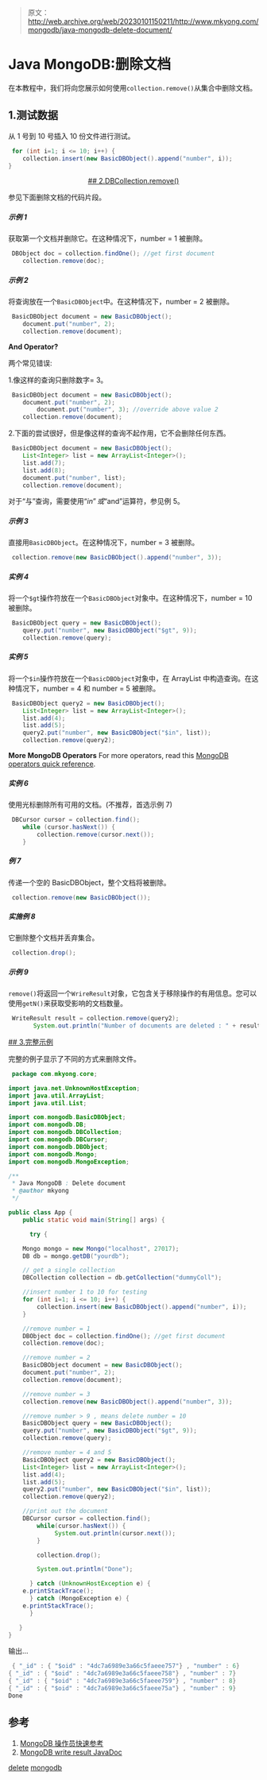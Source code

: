 > 原文：<http://web.archive.org/web/20230101150211/http://www.mkyong.com/mongodb/java-mongodb-delete-document/>

# Java MongoDB:删除文档

在本教程中，我们将向您展示如何使用`collection.remove()`从集合中删除文档。

## 1.测试数据

从 1 号到 10 号插入 10 份文件进行测试。

```java
 for (int i=1; i <= 10; i++) {
    collection.insert(new BasicDBObject().append("number", i));
} 
```

 <ins class="adsbygoogle" style="display:block; text-align:center;" data-ad-format="fluid" data-ad-layout="in-article" data-ad-client="ca-pub-2836379775501347" data-ad-slot="6894224149">## 2.DBCollection.remove()

参见下面删除文档的代码片段。

##### 示例 1

获取第一个文档并删除它。在这种情况下，number = 1 被删除。

```java
 DBObject doc = collection.findOne(); //get first document
	collection.remove(doc); 
```

##### 示例 2

将查询放在一个`BasicDBObject`中。在这种情况下，number = 2 被删除。

```java
 BasicDBObject document = new BasicDBObject();
	document.put("number", 2);
	collection.remove(document); 
```

**And Operator?**

两个常见错误:

1.像这样的查询只删除数字= 3。

```java
 BasicDBObject document = new BasicDBObject();
	document.put("number", 2);
        document.put("number", 3); //override above value 2
	collection.remove(document); 
```

2.下面的尝试很好，但是像这样的查询不起作用，它不会删除任何东西。

```java
 BasicDBObject document = new BasicDBObject();
	List<Integer> list = new ArrayList<Integer>();
	list.add(7);
	list.add(8);
	document.put("number", list);
	collection.remove(document); 
```

对于“与”查询，需要使用“$in”或“$and”运算符，参见例 5。

##### 示例 3

直接用`BasicDBObject`。在这种情况下，number = 3 被删除。

```java
 collection.remove(new BasicDBObject().append("number", 3)); 
```

##### 实例 4

将一个`$gt`操作符放在一个`BasicDBObject`对象中。在这种情况下，number = 10 被删除。

```java
 BasicDBObject query = new BasicDBObject();
	query.put("number", new BasicDBObject("$gt", 9));
	collection.remove(query); 
```

##### 实例 5

将一个`$in`操作符放在一个`BasicDBObject`对象中，在 ArrayList 中构造查询。在这种情况下，number = 4 和 number = 5 被删除。

```java
 BasicDBObject query2 = new BasicDBObject();
	List<Integer> list = new ArrayList<Integer>();
	list.add(4);
	list.add(5);
	query2.put("number", new BasicDBObject("$in", list));
	collection.remove(query2); 
```

**More MongoDB Operators**
For more operators, read this [MongoDB operators quick reference](http://web.archive.org/web/20190220141530/http://docs.mongodb.org/manual/reference/operators/#comparison).

##### 实例 6

使用光标删除所有可用的文档。(不推荐，首选示例 7)

```java
 DBCursor cursor = collection.find();
	while (cursor.hasNext()) {
		collection.remove(cursor.next());
	} 
```

##### 例 7

传递一个空的 BasicDBObject，整个文档将被删除。

```java
 collection.remove(new BasicDBObject()); 
```

##### 实施例 8

它删除整个文档并丢弃集合。

```java
 collection.drop(); 
```

##### 示例 9

`remove()`将返回一个`WrireResult`对象，它包含关于移除操作的有用信息。您可以使用`getN()`来获取受影响的文档数量。

```java
 WriteResult result = collection.remove(query2);
       System.out.println("Number of documents are deleted : " + result.getN()); 
```

 <ins class="adsbygoogle" style="display:block" data-ad-client="ca-pub-2836379775501347" data-ad-slot="8821506761" data-ad-format="auto" data-ad-region="mkyongregion">## 3.完整示例

完整的例子显示了不同的方式来删除文件。

```java
 package com.mkyong.core;

import java.net.UnknownHostException;
import java.util.ArrayList;
import java.util.List;

import com.mongodb.BasicDBObject;
import com.mongodb.DB;
import com.mongodb.DBCollection;
import com.mongodb.DBCursor;
import com.mongodb.DBObject;
import com.mongodb.Mongo;
import com.mongodb.MongoException;

/**
 * Java MongoDB : Delete document
 * @author mkyong
 */

public class App {
    public static void main(String[] args) {

      try {

	Mongo mongo = new Mongo("localhost", 27017);
	DB db = mongo.getDB("yourdb");

	// get a single collection
	DBCollection collection = db.getCollection("dummyColl");

	//insert number 1 to 10 for testing
	for (int i=1; i <= 10; i++) {
		collection.insert(new BasicDBObject().append("number", i));
	}

	//remove number = 1
	DBObject doc = collection.findOne(); //get first document
	collection.remove(doc);

	//remove number = 2
	BasicDBObject document = new BasicDBObject();
	document.put("number", 2);
	collection.remove(document);

	//remove number = 3
	collection.remove(new BasicDBObject().append("number", 3));

	//remove number > 9 , means delete number = 10
	BasicDBObject query = new BasicDBObject();
	query.put("number", new BasicDBObject("$gt", 9));
	collection.remove(query);

	//remove number = 4 and 5
	BasicDBObject query2 = new BasicDBObject();
	List<Integer> list = new ArrayList<Integer>();
	list.add(4);
	list.add(5);
	query2.put("number", new BasicDBObject("$in", list));
	collection.remove(query2);

	//print out the document
	DBCursor cursor = collection.find();
        while(cursor.hasNext()) {
             System.out.println(cursor.next());
        }

        collection.drop();

        System.out.println("Done");

      } catch (UnknownHostException e) {
	e.printStackTrace();
      } catch (MongoException e) {
	e.printStackTrace();
      }

   }
} 
```

输出...

```java
 { "_id" : { "$oid" : "4dc7a6989e3a66c5faeee757"} , "number" : 6}
{ "_id" : { "$oid" : "4dc7a6989e3a66c5faeee758"} , "number" : 7}
{ "_id" : { "$oid" : "4dc7a6989e3a66c5faeee759"} , "number" : 8}
{ "_id" : { "$oid" : "4dc7a6989e3a66c5faeee75a"} , "number" : 9}
Done 
```

## 参考

1.  [MongoDB 操作员快速参考](http://web.archive.org/web/20190220141530/http://docs.mongodb.org/manual/reference/operators/)
2.  [MongoDB write result JavaDoc](http://web.archive.org/web/20190220141530/http://api.mongodb.org/java/2.6.5/com/mongodb/WriteResult.html)

[delete](http://web.archive.org/web/20190220141530/http://www.mkyong.com/tag/delete/) [mongodb](http://web.archive.org/web/20190220141530/http://www.mkyong.com/tag/mongodb/)







